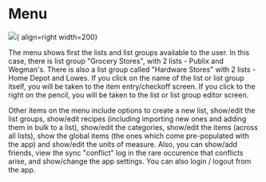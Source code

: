 # Menu

![](https://raw.githubusercontent.com/davideshay/groceries/master/mkdocs/docs/assets/menu.png){ align=right width=200}

The menu shows first the lists and list groups available to the user. In this case, there is list group "Grocery Stores", with 2 lists - Publix and Wegman's. There is also a list group called "Hardware Stores" with 2 lists - Home Depot and Lowes.  If you click on the name of the list or list group itself, you will be taken to the item entry/checkoff screen. If you click to the right on the pencil, you will be taken to the list or list group editor screen.

Other items on the menu include options to create a new list, show/edit the list groups, show/edit recipes (including importing new ones and adding them in bulk to a list), show/edit the categories, show/edit the items (across all lists), show the global items (the ones which come pre-populated with the app) and show/edit the units of measure. Also, you can show/add friends,  view the sync "conflict" log in the rare occurence that conflicts arise, and show/change the app settings. You can also login / logout from the app.
